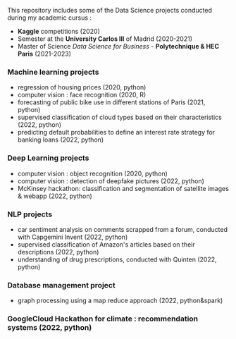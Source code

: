 This repository includes some of the Data Science projects conducted during my academic cursus :  
- **Kaggle** competitions (2020)  
- Semester at the **University Carlos III** of Madrid (2020-2021)  
- Master of Science *Data Science for Business* - **Polytechnique & HEC Paris** (2021-2023)  
  
  
### Machine learning projects  
- regression of housing prices (2020, python)  
- computer vision : face recognition (2020, R)
- forecasting of public bike use in different stations of Paris (2021, python)  
- supervised classification of cloud types based on their characteristics (2022, python)  
- predicting default probabilities to define an interest rate strategy for banking loans (2022, python)  
  
### Deep Learning projects  
- computer vision : object recognition (2020, python)  
- computer vision : detection of deepfake pictures (2022, python)
- McKinsey hackathon: classification and segmentation of satellite images & webapp (2022, python)
  
### NLP projects    
- car sentiment analysis on comments scrapped from a forum, conducted with Capgemini Invent (2022, python)  
- supervised classification of Amazon's articles based on their descriptions (2022, python)  
- understanding of drug prescriptions, conducted with Quinten (2022, python)  
    
### Database management project  
- graph processing using a map reduce approach (2022, python&spark)
  
### GoogleCloud Hackathon for climate : recommendation systems (2022, python)
